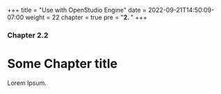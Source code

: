 +++
title = "Use with OpenStudio Engine"
date = 2022-09-21T14:50:09-07:00
weight = 22
chapter = true
pre = "<b>2. </b>"
+++

### Chapter 2.2

# Some Chapter title

Lorem Ipsum.
